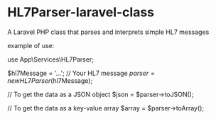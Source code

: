 # HL7Parser-laravel-class
A Laravel PHP class that parses and interprets simple HL7 messages


example of use:

use App\Services\HL7Parser;

$hl7Message = '...'; // Your HL7 message
$parser = new HL7Parser($hl7Message);

// To get the data as a JSON object
$json = $parser->toJSON();

// To get the data as a key-value array
$array = $parser->toArray();
